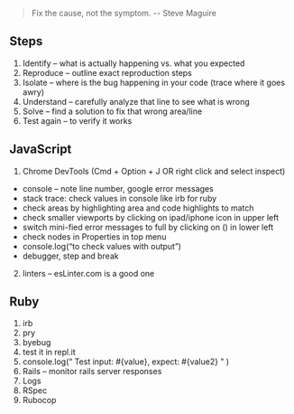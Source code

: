 >Fix the cause, not the symptom. 
>                 -- Steve Maguire

## Steps ##
1.	Identify – what is actually happening vs. what you expected
2.	Reproduce – outline exact reproduction steps
3.	Isolate – where is the bug happening in your code (trace where it goes awry)
4.	Understand – carefully analyze that line to see what is wrong
5.	Solve – find a solution to fix that wrong area/line
6.	Test again – to verify it works

## JavaScript ##
1.	Chrome DevTools (Cmd + Option + J OR right click and select inspect)
- console – note line number, google error messages
- stack trace: check values in console like irb for ruby
- check areas by highlighting area and code highlights to match
- check smaller viewports by clicking on ipad/iphone icon in upper left
- switch mini-fied error messages to full by clicking on () in lower left
- check nodes in Properties in top menu
- console.log(“to check values with output”)
- debugger, step and break
2.	linters – esLinter.com is a good one

## Ruby ##
1.	irb
2.	pry
3.	byebug
4.	test it in repl.it
5.	console.log(“ Test input: #{value}, expect: #{value2} " ) 
6.	Rails – monitor rails server responses
7.  Logs
8.	RSpec 
9.	Rubocop

